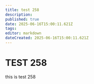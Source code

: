 ```yaml
---
title: test 258
description: 
published: true
date: 2025-06-16T15:00:11.621Z
tags: 
editor: markdown
dateCreated: 2025-06-16T15:00:11.621Z
---
```


# TEST 258
this is test 258
